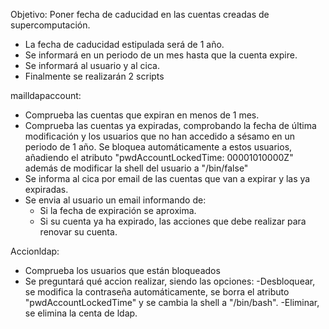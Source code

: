 Objetivo: Poner fecha de caducidad en las cuentas creadas de supercomputación.

- La fecha de caducidad estipulada será de 1 año.
- Se informará en un periodo de un mes hasta que la cuenta expire.
- Se informará al usuario y al cica.
- Finalmente se realizarán 2 scripts

mailldapaccount:
 - Comprueba las cuentas que expiran en menos de 1 mes.
 - Comprueba las cuentas  ya expiradas, comprobando la fecha de última modificación y los usuarios que no han accedido a sésamo en un periodo de 1 año. Se bloquea automáticamente a estos usuarios, añadiendo el atributo "pwdAccountLockedTime: 00001010000Z" además de modificar la shell del usuario a "/bin/false"
 - Se informa al cica por email de las cuentas que van a expirar y las ya expiradas.
 - Se envia al usuario un email informando de:
	- Si la fecha de expiración se aproxima.
	- Si su cuenta ya ha expirado, las acciones que debe realizar para renovar su cuenta.

Accionldap:

 - Comprueba los usuarios que están bloqueados
 - Se preguntará qué accion realizar, siendo las opciones:
	-Desbloquear, se modifica la contraseña automáticamente, se borra el atributo "pwdAccountLockedTime" y se cambia la shell a "/bin/bash".
	-Eliminar, se elimina la centa de ldap.

